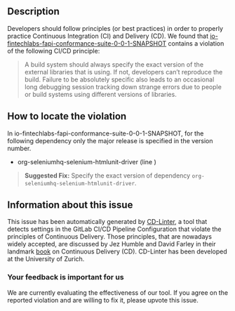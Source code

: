 
## Description
Developers should follow principles (or best practices) in order to properly practice Continuous Integration (CI) and Delivery (CD).
We found that [io-fintechlabs-fapi-conformance-suite-0-0-1-SNAPSHOT](https://gitlab.com/fintechlabs/fapi-conformance-suite/blob/master/.gitlab-ci.yml) contains a violation of the following CI/CD principle:

> A build system should always specify the exact version of the external libraries that is using.
If not, developers can’t reproduce the build. Failure to be absolutely specific also leads to an occasional long debugging session tracking down strange errors due to people or build systems using different versions of libraries.

## How to locate the violation

In io-fintechlabs-fapi-conformance-suite-0-0-1-SNAPSHOT, for the following dependency only the major release is specified in the version number.

* org-seleniumhq-selenium-htmlunit-driver (line )

> **Suggested Fix:** Specify the exact version of dependency `org-seleniumhq-selenium-htmlunit-driver`.

## Information about this issue

This issue has been automatically generated by [CD-Linter](https://gitlab.com/Jancso/configuration-analytics), a tool that detects settings in the GitLab CI/CD Pipeline Configuration that violate the principles of Continuous Delivery. Those principles, that are nowadays widely accepted, are discussed by Jez Humble and David Farley in their landmark [book](https://www.oreilly.com/library/view/continuous-delivery-reliable/9780321670250/) on Continuous Delivery (CD). CD-Linter has been developed at the University of Zurich.

### Your feedback is important for us
We are currently evaluating the effectiveness of our tool. If you agree on the reported violation and are willing to fix it, please upvote this issue.